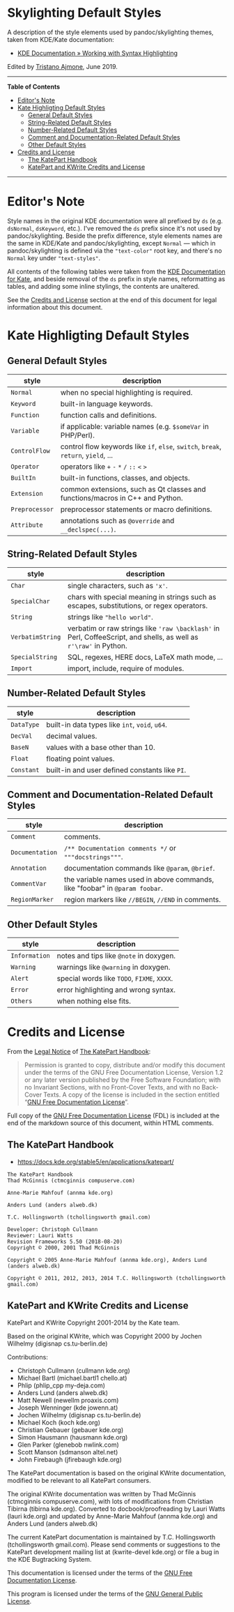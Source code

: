 # Skylighting Default Styles

A description of the style elements used by pandoc/skylighting themes, taken from KDE/Kate documentation:

- [KDE Documentation » Working with Syntax Highlighting]

Edited by [Tristano Ajmone], June 2019.

-----

**Table of Contents**


<!-- MarkdownTOC autolink="true" bracket="round" autoanchor="false" lowercase="only_ascii" uri_encoding="true" levels="1,2,3,4" -->

- [Editor's Note](#editors-note)
- [Kate Highligting Default Styles](#kate-highligting-default-styles)
    - [General Default Styles](#general-default-styles)
    - [String-Related Default Styles](#string-related-default-styles)
    - [Number-Related Default Styles](#number-related-default-styles)
    - [Comment and Documentation-Related Default Styles](#comment-and-documentation-related-default-styles)
    - [Other Default Styles](#other-default-styles)
- [Credits and License](#credits-and-license)
    - [The KatePart Handbook](#the-katepart-handbook)
    - [KatePart and KWrite Credits and License](#katepart-and-kwrite-credits-and-license)

<!-- /MarkdownTOC -->

-----

# Editor's Note

Style names in the original KDE documentation were all prefixed by `ds` (e.g. `dsNormal`, `dsKeyword`, etc.). I've removed the `ds` prefix since it's not used by pandoc/skylighting. Beside the prefix difference, style elements names are the same in KDE/Kate and pandoc/skylighting, except `Normal` — which in pandoc/skylighting is defined via the `"text-color"` root key, and there's no `Normal` key under `"text-styles"`.

All contents of the following tables were taken from the [KDE Documentation for Kate], and beside removal of the `ds` prefix in style names, reformatting as tables, and adding some inline stylings, the contents are unaltered.

See the [Credits and License] section at the end of this document for legal information about this document.

# Kate Highligting Default Styles

## General Default Styles

|     style      |                                    description                                     |
|----------------|------------------------------------------------------------------------------------|
| `Normal`       | when no special highlighting is required.                                          |
| `Keyword`      | built-in language keywords.                                                        |
| `Function`     | function calls and definitions.                                                    |
| `Variable`     | if applicable: variable names (e.g. `$someVar` in PHP/Perl).                       |
| `ControlFlow`  | control flow keywords like `if`, `else`, `switch`, `break`, `return`, `yield`, ... |
| `Operator`     | operators like `+` `-` `*` `/` `::` `<` `>`                                        |
| `BuiltIn`      | built-in functions, classes, and objects.                                          |
| `Extension`    | common extensions, such as Qt classes and functions/macros in C++ and Python.      |
| `Preprocessor` | preprocessor statements or macro definitions.                                      |
| `Attribute`    | annotations such as `@override` and `__declspec(...)`.                             |

## String-Related Default Styles

|      style       |                                                    description                                                    |
|------------------|-------------------------------------------------------------------------------------------------------------------|
| `Char`           | single characters, such as `'x'`.                                                                                 |
| `SpecialChar`    | chars with special meaning in strings such as escapes, substitutions, or regex operators.                         |
| `String`         | strings like `"hello world"`.                                                                                     |
| `VerbatimString` | verbatim or raw strings like `'raw \backlash'` in Perl, CoffeeScript, and shells, as well as `r'\raw'` in Python. |
| `SpecialString`  | SQL, regexes, HERE docs, LaTeX math mode, ...                                                                     |
| `Import`         | import, include, require of modules.                                                                              |

## Number-Related Default Styles

|   style    |                  description                   |
|------------|------------------------------------------------|
| `DataType` | built-in data types like `int`, `void`, `u64`. |
| `DecVal`   | decimal values.                                |
| `BaseN`    | values with a base other than 10.              |
| `Float`    | floating point values.                         |
| `Constant` | built-in and user defined constants like `PI`. |

## Comment and Documentation-Related Default Styles

|      style      |                                 description                                  |
|-----------------|------------------------------------------------------------------------------|
| `Comment`       | comments.                                                                    |
| `Documentation` | `/** Documentation comments */` or `"""docstrings"""`.                       |
| `Annotation`    | documentation commands like `@param`, `@brief`.                              |
| `CommentVar`    | the variable names used in above commands, like "foobar" in `@param foobar`. |
| `RegionMarker`  | region markers like `//BEGIN`, `//END` in comments.                          |

## Other Default Styles

|     style     |                 description                 |
|---------------|---------------------------------------------|
| `Information` | notes and tips like `@note` in doxygen.     |
| `Warning`     | warnings like `@warning` in doxygen.        |
| `Alert`       | special words like `TODO`, `FIXME`, `XXXX`. |
| `Error`       | error highlighting and wrong syntax.        |
| `Others`      | when nothing else fits.                     |


# Credits and License

From the [Legal Notice] of [The KatePart Handbook]:

> Permission is granted to copy, distribute and/or modify this document under the terms of the GNU Free Documentation License, Version 1.2 or any later version published by the Free Software Foundation; with no Invariant Sections, with no Front-Cover Texts, and with no Back-Cover Texts. A copy of the license is included in the section entitled “[GNU Free Documentation License]”.

Full copy of the [GNU Free Documentation License]  (FDL) is included at the end of the markdown source of this document, within HTML comments.

## The KatePart Handbook

- https://docs.kde.org/stable5/en/applications/katepart/

<!--  -->

    The KatePart Handbook
    Thad McGinnis (ctmcginnis compuserve.com)

    Anne-Marie Mahfouf (annma kde.org)

    Anders Lund (anders alweb.dk)

    T.C. Hollingsworth (tchollingsworth gmail.com)

    Developer: Christoph Cullmann
    Reviewer: Lauri Watts
    Revision Frameworks 5.50 (2018-08-20)
    Copyright © 2000, 2001 Thad McGinnis

    Copyright © 2005 Anne-Marie Mahfouf (annma kde.org), Anders Lund (anders alweb.dk)

    Copyright © 2011, 2012, 2013, 2014 T.C. Hollingsworth (tchollingsworth gmail.com)

## KatePart and KWrite Credits and License

KatePart and KWrite Copyright 2001-2014 by the Kate team.

Based on the original KWrite, which was Copyright 2000 by Jochen Wilhelmy (digisnap cs.tu-berlin.de)

Contributions:

- Christoph Cullmann (cullmann kde.org)
- Michael Bartl (michael.bartl1 chello.at)
- Phlip (phlip_cpp my-deja.com)
- Anders Lund (anders alweb.dk)
- Matt Newell (newellm proaxis.com)
- Joseph Wenninger (kde jowenn.at)
- Jochen Wilhelmy (digisnap cs.tu-berlin.de)
- Michael Koch (koch kde.org)
- Christian Gebauer (gebauer kde.org)
- Simon Hausmann (hausmann kde.org)
- Glen Parker (glenebob nwlink.com)
- Scott Manson (sdmanson altel.net)
- John Firebaugh (jfirebaugh kde.org)

The KatePart documentation is based on the original KWrite documentation, modified to be relevant to all KatePart consumers.

The original KWrite documentation was written by Thad McGinnis (ctmcginnis compuserve.com), with lots of modifications from Christian Tibirna (tibirna kde.org). Converted to docbook/proofreading by Lauri Watts (lauri kde.org) and updated by Anne-Marie Mahfouf (annma kde.org) and Anders Lund (anders alweb.dk)

The current KatePart documentation is maintained by T.C. Hollingsworth (tchollingsworth gmail.com). Please send comments or suggestions to the KatePart development mailing list at (kwrite-devel kde.org) or file a bug in the KDE Bugtracking System.

This documentation is licensed under the terms of the [GNU Free Documentation License].

This program is licensed under the terms of the [GNU General Public License].


<!-----------------------------------------------------------------------------
                               REFERENCE LINKS
------------------------------------------------------------------------------>

[Credits and License]: #credits-and-license "jump to section"
[Tristano Ajmone]: https://github.com/tajmone "View Tristano Ajmone's GitHub profile"


[GNU Free Documentation License]: https://docs.kde.org/stable5/en/kdoctools5-common/fdl-license.html "Read the GNU Free Documentation License"
[GNU General Public License]: https://docs.kde.org/stable5/en/kdoctools5-common/gpl-license.html
[KDE Documentation for Kate]: https://docs.kde.org/stable5/en/applications/katepart/ "View The KatePart Handbook on KDE Documentation website"
[KDE Documentation » Working with Syntax Highlighting]: https://docs.kde.org/stable5/en/applications/katepart/highlight.html#kate-highlight-default-styles "View original document on KDE Documentation website"
[Legal Notice]: https://docs.kde.org/stable5/en/applications/katepart/ln-idm46164713248144.html
[The KatePart Handbook]: https://docs.kde.org/stable5/en/applications/katepart/

<!--~~~~~~~~~~~~~~~~~~~~~~~~~~~~~~~~~~~~~~~~~~~~~~~~~~~~~~~~~~~~~~~~~~~~~~~~~~~
                GNU Free Documentation License
                  Version 1.2, November 2002


 Copyright (C) 2000,2001,2002  Free Software Foundation, Inc.
     51 Franklin St, Fifth Floor, Boston, MA  02110-1301  USA
 Everyone is permitted to copy and distribute verbatim copies
 of this license document, but changing it is not allowed.


0. PREAMBLE

The purpose of this License is to make a manual, textbook, or other
functional and useful document "free" in the sense of freedom: to
assure everyone the effective freedom to copy and redistribute it,
with or without modifying it, either commercially or noncommercially.
Secondarily, this License preserves for the author and publisher a way
to get credit for their work, while not being considered responsible
for modifications made by others.

This License is a kind of "copyleft", which means that derivative
works of the document must themselves be free in the same sense.  It
complements the GNU General Public License, which is a copyleft
license designed for free software.

We have designed this License in order to use it for manuals for free
software, because free software needs free documentation: a free
program should come with manuals providing the same freedoms that the
software does.  But this License is not limited to software manuals;
it can be used for any textual work, regardless of subject matter or
whether it is published as a printed book.  We recommend this License
principally for works whose purpose is instruction or reference.


1. APPLICABILITY AND DEFINITIONS

This License applies to any manual or other work, in any medium, that
contains a notice placed by the copyright holder saying it can be
distributed under the terms of this License.  Such a notice grants a
world-wide, royalty-free license, unlimited in duration, to use that
work under the conditions stated herein.  The "Document", below,
refers to any such manual or work.  Any member of the public is a
licensee, and is addressed as "you".  You accept the license if you
copy, modify or distribute the work in a way requiring permission
under copyright law.

A "Modified Version" of the Document means any work containing the
Document or a portion of it, either copied verbatim, or with
modifications and/or translated into another language.

A "Secondary Section" is a named appendix or a front-matter section of
the Document that deals exclusively with the relationship of the
publishers or authors of the Document to the Document's overall subject
(or to related matters) and contains nothing that could fall directly
within that overall subject.  (Thus, if the Document is in part a
textbook of mathematics, a Secondary Section may not explain any
mathematics.)  The relationship could be a matter of historical
connection with the subject or with related matters, or of legal,
commercial, philosophical, ethical or political position regarding
them.

The "Invariant Sections" are certain Secondary Sections whose titles
are designated, as being those of Invariant Sections, in the notice
that says that the Document is released under this License.  If a
section does not fit the above definition of Secondary then it is not
allowed to be designated as Invariant.  The Document may contain zero
Invariant Sections.  If the Document does not identify any Invariant
Sections then there are none.

The "Cover Texts" are certain short passages of text that are listed,
as Front-Cover Texts or Back-Cover Texts, in the notice that says that
the Document is released under this License.  A Front-Cover Text may
be at most 5 words, and a Back-Cover Text may be at most 25 words.

A "Transparent" copy of the Document means a machine-readable copy,
represented in a format whose specification is available to the
general public, that is suitable for revising the document
straightforwardly with generic text editors or (for images composed of
pixels) generic paint programs or (for drawings) some widely available
drawing editor, and that is suitable for input to text formatters or
for automatic translation to a variety of formats suitable for input
to text formatters.  A copy made in an otherwise Transparent file
format whose markup, or absence of markup, has been arranged to thwart
or discourage subsequent modification by readers is not Transparent.
An image format is not Transparent if used for any substantial amount
of text.  A copy that is not "Transparent" is called "Opaque".

Examples of suitable formats for Transparent copies include plain
ASCII without markup, Texinfo input format, LaTeX input format, SGML
or XML using a publicly available DTD, and standard-conforming simple
HTML, PostScript or PDF designed for human modification.  Examples of
transparent image formats include PNG, XCF and JPG.  Opaque formats
include proprietary formats that can be read and edited only by
proprietary word processors, SGML or XML for which the DTD and/or
processing tools are not generally available, and the
machine-generated HTML, PostScript or PDF produced by some word
processors for output purposes only.

The "Title Page" means, for a printed book, the title page itself,
plus such following pages as are needed to hold, legibly, the material
this License requires to appear in the title page.  For works in
formats which do not have any title page as such, "Title Page" means
the text near the most prominent appearance of the work's title,
preceding the beginning of the body of the text.

A section "Entitled XYZ" means a named subunit of the Document whose
title either is precisely XYZ or contains XYZ in parentheses following
text that translates XYZ in another language.  (Here XYZ stands for a
specific section name mentioned below, such as "Acknowledgements",
"Dedications", "Endorsements", or "History".)  To "Preserve the Title"
of such a section when you modify the Document means that it remains a
section "Entitled XYZ" according to this definition.

The Document may include Warranty Disclaimers next to the notice which
states that this License applies to the Document.  These Warranty
Disclaimers are considered to be included by reference in this
License, but only as regards disclaiming warranties: any other
implication that these Warranty Disclaimers may have is void and has
no effect on the meaning of this License.


2. VERBATIM COPYING

You may copy and distribute the Document in any medium, either
commercially or noncommercially, provided that this License, the
copyright notices, and the license notice saying this License applies
to the Document are reproduced in all copies, and that you add no other
conditions whatsoever to those of this License.  You may not use
technical measures to obstruct or control the reading or further
copying of the copies you make or distribute.  However, you may accept
compensation in exchange for copies.  If you distribute a large enough
number of copies you must also follow the conditions in section 3.

You may also lend copies, under the same conditions stated above, and
you may publicly display copies.


3. COPYING IN QUANTITY

If you publish printed copies (or copies in media that commonly have
printed covers) of the Document, numbering more than 100, and the
Document's license notice requires Cover Texts, you must enclose the
copies in covers that carry, clearly and legibly, all these Cover
Texts: Front-Cover Texts on the front cover, and Back-Cover Texts on
the back cover.  Both covers must also clearly and legibly identify
you as the publisher of these copies.  The front cover must present
the full title with all words of the title equally prominent and
visible.  You may add other material on the covers in addition.
Copying with changes limited to the covers, as long as they preserve
the title of the Document and satisfy these conditions, can be treated
as verbatim copying in other respects.

If the required texts for either cover are too voluminous to fit
legibly, you should put the first ones listed (as many as fit
reasonably) on the actual cover, and continue the rest onto adjacent
pages.

If you publish or distribute Opaque copies of the Document numbering
more than 100, you must either include a machine-readable Transparent
copy along with each Opaque copy, or state in or with each Opaque copy
a computer-network location from which the general network-using
public has access to download using public-standard network protocols
a complete Transparent copy of the Document, free of added material.
If you use the latter option, you must take reasonably prudent steps,
when you begin distribution of Opaque copies in quantity, to ensure
that this Transparent copy will remain thus accessible at the stated
location until at least one year after the last time you distribute an
Opaque copy (directly or through your agents or retailers) of that
edition to the public.

It is requested, but not required, that you contact the authors of the
Document well before redistributing any large number of copies, to give
them a chance to provide you with an updated version of the Document.


4. MODIFICATIONS

You may copy and distribute a Modified Version of the Document under
the conditions of sections 2 and 3 above, provided that you release
the Modified Version under precisely this License, with the Modified
Version filling the role of the Document, thus licensing distribution
and modification of the Modified Version to whoever possesses a copy
of it.  In addition, you must do these things in the Modified Version:

A. Use in the Title Page (and on the covers, if any) a title distinct
   from that of the Document, and from those of previous versions
   (which should, if there were any, be listed in the History section
   of the Document).  You may use the same title as a previous version
   if the original publisher of that version gives permission.
B. List on the Title Page, as authors, one or more persons or entities
   responsible for authorship of the modifications in the Modified
   Version, together with at least five of the principal authors of the
   Document (all of its principal authors, if it has fewer than five),
   unless they release you from this requirement.
C. State on the Title page the name of the publisher of the
   Modified Version, as the publisher.
D. Preserve all the copyright notices of the Document.
E. Add an appropriate copyright notice for your modifications
   adjacent to the other copyright notices.
F. Include, immediately after the copyright notices, a license notice
   giving the public permission to use the Modified Version under the
   terms of this License, in the form shown in the Addendum below.
G. Preserve in that license notice the full lists of Invariant Sections
   and required Cover Texts given in the Document's license notice.
H. Include an unaltered copy of this License.
I. Preserve the section Entitled "History", Preserve its Title, and add
   to it an item stating at least the title, year, new authors, and
   publisher of the Modified Version as given on the Title Page.  If
   there is no section Entitled "History" in the Document, create one
   stating the title, year, authors, and publisher of the Document as
   given on its Title Page, then add an item describing the Modified
   Version as stated in the previous sentence.
J. Preserve the network location, if any, given in the Document for
   public access to a Transparent copy of the Document, and likewise
   the network locations given in the Document for previous versions
   it was based on.  These may be placed in the "History" section.
   You may omit a network location for a work that was published at
   least four years before the Document itself, or if the original
   publisher of the version it refers to gives permission.
K. For any section Entitled "Acknowledgements" or "Dedications",
   Preserve the Title of the section, and preserve in the section all
   the substance and tone of each of the contributor acknowledgements
   and/or dedications given therein.
L. Preserve all the Invariant Sections of the Document,
   unaltered in their text and in their titles.  Section numbers
   or the equivalent are not considered part of the section titles.
M. Delete any section Entitled "Endorsements".  Such a section
   may not be included in the Modified Version.
N. Do not retitle any existing section to be Entitled "Endorsements"
   or to conflict in title with any Invariant Section.
O. Preserve any Warranty Disclaimers.

If the Modified Version includes new front-matter sections or
appendices that qualify as Secondary Sections and contain no material
copied from the Document, you may at your option designate some or all
of these sections as invariant.  To do this, add their titles to the
list of Invariant Sections in the Modified Version's license notice.
These titles must be distinct from any other section titles.

You may add a section Entitled "Endorsements", provided it contains
nothing but endorsements of your Modified Version by various
parties--for example, statements of peer review or that the text has
been approved by an organization as the authoritative definition of a
standard.

You may add a passage of up to five words as a Front-Cover Text, and a
passage of up to 25 words as a Back-Cover Text, to the end of the list
of Cover Texts in the Modified Version.  Only one passage of
Front-Cover Text and one of Back-Cover Text may be added by (or
through arrangements made by) any one entity.  If the Document already
includes a cover text for the same cover, previously added by you or
by arrangement made by the same entity you are acting on behalf of,
you may not add another; but you may replace the old one, on explicit
permission from the previous publisher that added the old one.

The author(s) and publisher(s) of the Document do not by this License
give permission to use their names for publicity for or to assert or
imply endorsement of any Modified Version.


5. COMBINING DOCUMENTS

You may combine the Document with other documents released under this
License, under the terms defined in section 4 above for modified
versions, provided that you include in the combination all of the
Invariant Sections of all of the original documents, unmodified, and
list them all as Invariant Sections of your combined work in its
license notice, and that you preserve all their Warranty Disclaimers.

The combined work need only contain one copy of this License, and
multiple identical Invariant Sections may be replaced with a single
copy.  If there are multiple Invariant Sections with the same name but
different contents, make the title of each such section unique by
adding at the end of it, in parentheses, the name of the original
author or publisher of that section if known, or else a unique number.
Make the same adjustment to the section titles in the list of
Invariant Sections in the license notice of the combined work.

In the combination, you must combine any sections Entitled "History"
in the various original documents, forming one section Entitled
"History"; likewise combine any sections Entitled "Acknowledgements",
and any sections Entitled "Dedications".  You must delete all sections
Entitled "Endorsements".


6. COLLECTIONS OF DOCUMENTS

You may make a collection consisting of the Document and other documents
released under this License, and replace the individual copies of this
License in the various documents with a single copy that is included in
the collection, provided that you follow the rules of this License for
verbatim copying of each of the documents in all other respects.

You may extract a single document from such a collection, and distribute
it individually under this License, provided you insert a copy of this
License into the extracted document, and follow this License in all
other respects regarding verbatim copying of that document.


7. AGGREGATION WITH INDEPENDENT WORKS

A compilation of the Document or its derivatives with other separate
and independent documents or works, in or on a volume of a storage or
distribution medium, is called an "aggregate" if the copyright
resulting from the compilation is not used to limit the legal rights
of the compilation's users beyond what the individual works permit.
When the Document is included in an aggregate, this License does not
apply to the other works in the aggregate which are not themselves
derivative works of the Document.

If the Cover Text requirement of section 3 is applicable to these
copies of the Document, then if the Document is less than one half of
the entire aggregate, the Document's Cover Texts may be placed on
covers that bracket the Document within the aggregate, or the
electronic equivalent of covers if the Document is in electronic form.
Otherwise they must appear on printed covers that bracket the whole
aggregate.


8. TRANSLATION

Translation is considered a kind of modification, so you may
distribute translations of the Document under the terms of section 4.
Replacing Invariant Sections with translations requires special
permission from their copyright holders, but you may include
translations of some or all Invariant Sections in addition to the
original versions of these Invariant Sections.  You may include a
translation of this License, and all the license notices in the
Document, and any Warranty Disclaimers, provided that you also include
the original English version of this License and the original versions
of those notices and disclaimers.  In case of a disagreement between
the translation and the original version of this License or a notice
or disclaimer, the original version will prevail.

If a section in the Document is Entitled "Acknowledgements",
"Dedications", or "History", the requirement (section 4) to Preserve
its Title (section 1) will typically require changing the actual
title.


9. TERMINATION

You may not copy, modify, sublicense, or distribute the Document except
as expressly provided for under this License.  Any other attempt to
copy, modify, sublicense or distribute the Document is void, and will
automatically terminate your rights under this License.  However,
parties who have received copies, or rights, from you under this
License will not have their licenses terminated so long as such
parties remain in full compliance.


10. FUTURE REVISIONS OF THIS LICENSE

The Free Software Foundation may publish new, revised versions
of the GNU Free Documentation License from time to time.  Such new
versions will be similar in spirit to the present version, but may
differ in detail to address new problems or concerns.  See
https://www.gnu.org/licenses/.

Each version of the License is given a distinguishing version number.
If the Document specifies that a particular numbered version of this
License "or any later version" applies to it, you have the option of
following the terms and conditions either of that specified version or
of any later version that has been published (not as a draft) by the
Free Software Foundation.  If the Document does not specify a version
number of this License, you may choose any version ever published (not
as a draft) by the Free Software Foundation.


ADDENDUM: How to use this License for your documents

To use this License in a document you have written, include a copy of
the License in the document and put the following copyright and
license notices just after the title page:

    Copyright (c)  YEAR  YOUR NAME.
    Permission is granted to copy, distribute and/or modify this document
    under the terms of the GNU Free Documentation License, Version 1.2
    or any later version published by the Free Software Foundation;
    with no Invariant Sections, no Front-Cover Texts, and no Back-Cover Texts.
    A copy of the license is included in the section entitled "GNU
    Free Documentation License".

If you have Invariant Sections, Front-Cover Texts and Back-Cover Texts,
replace the "with...Texts." line with this:

    with the Invariant Sections being LIST THEIR TITLES, with the
    Front-Cover Texts being LIST, and with the Back-Cover Texts being LIST.

If you have Invariant Sections without Cover Texts, or some other
combination of the three, merge those two alternatives to suit the
situation.

If your document contains nontrivial examples of program code, we
recommend releasing these examples in parallel under your choice of
free software license, such as the GNU General Public License,
to permit their use in free software.
~~~~~~~~~~~~~~~~~~~~~~~~~~~~~~~~~~~~~~~~~~~~~~~~~~~~~~~~~~~~~~~~~~~~~~~~~~~-->

<!-- EOF -->
